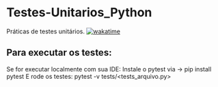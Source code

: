 # Testes-Unitarios_Python
Práticas de testes unitários. [![wakatime](https://wakatime.com/badge/user/607fe76f-bdb1-4464-b6a3-f1314e5677e9/project/70c18634-df66-4037-990b-6e4afa00dbee.svg)](https://wakatime.com/badge/user/607fe76f-bdb1-4464-b6a3-f1314e5677e9/project/70c18634-df66-4037-990b-6e4afa00dbee)

## Para executar os testes:
Se for executar localmente com sua IDE:
Instale o pytest via -> pip install pytest
E rode os testes: pytest -v tests/<tests_arquivo.py>


